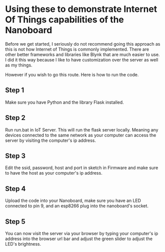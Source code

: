 # Using these to demonstrate Internet Of Things capabilities of the Nanoboard
Before we get started, I seriously do not recommend going this approach as this is not how Internet of Things is commonly implemented. There are other better frameworks and libraries like Blynk that are much easier to use. I did it this way because I like to have customization over the server as well as my things.

However if you wish to go this route. Here is how to run the code.

## Step 1
Make sure you have Python and the library Flask installed. 

## Step 2
Run run.bat in IoT Server. This will run the flask server locally. Meaning any devices connected to the same network as your computer can access the server by visiting the computer's ip address.

## Step 3
Edit the ssid, password, host and port in sketch in Firmware and make sure to have the host as your computer's ip address.

## Step 4
Upload the code into your Nanoboard, make sure you have an LED connected to pin 9, and an esp8266 plug into the nanoboard's socket. 

## Step 5
You can now visit the server via your browser by typing your computer's ip address into the browser url bar and adjust the green slider to adjust the LED's brightness.